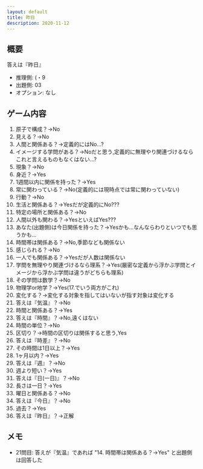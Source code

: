 ```yaml
---
layout: default
title: 昨日
description: 2020-11-12
---
```


## 概要

答えは『昨日』

- 推理側: (・9
- 出題側: 03
- オプション: なし

## ゲーム内容

1. 原子で構成？→No
2. 見える？→No
3. 人間と関係ある？→定義的にはNo…?
4. イメージする学問がある？→Noだと思う,定義的に無理やり関連づけるならこれと言えるものもなくはない…?
5. 現象？→No
6. 身近？→Yes
7. 1週間以内に関係を持った？→Yes
8. 常に関わっている？→No(定義的には現時点では常に関わっていない)
9. 行動？→No
10. 生活と関係ある？→Yesだが定義的にNo???
11. 特定の場所と関係ある？→No
12. 人間以外も関わる？→YesといえばYes???
13. あなた(出題側)は今日関係を持った？→Yesかも…なんならわりといつでも思うかも…
14. 時間帯は関係ある？→No,季節なども関係ない
15. 感じられる？→No
16. 一人でも関係ある？→Yesだが人数は関係ない
17. 学問を無理やり関連づけるなら理系？→Yes(厳密な定義から浮かぶ学問とイメージから浮かぶ学問は違うがどちらも理系)
18. その学問は数学？→No
19. 物理学or地学？→Yes(17.でいう両方がこれ)
20. 変化する？→変化する対象を指してはいないが指す対象は変化する
21. 答えは『気温』？→No
22. 時間と関係ある？→Yes
23. 答えは『時間』？→No,遠くはない
24. 時間の単位？→No
25. 区切り？→時間の区切りは関係すると思う,Yes
26. 答えは『時差』？→No
27. その時間は1日以上？→Yes
28. 1ヶ月以内？→Yes
29. 答えは『週』？→No
30. 週より短い？→Yes
31. 答えは『日(一日)』？→No
32. 長さは一日？→Yes
33. 曜日と関係ある？→No
34. 答えは『今日』？→No
35. 過去？→Yes
36. 答えは『昨日』？→正解

## メモ

- 21問目: 答えが『気温』であれば "14. 時間帯は関係ある？→Yes" と出題側は回答した
